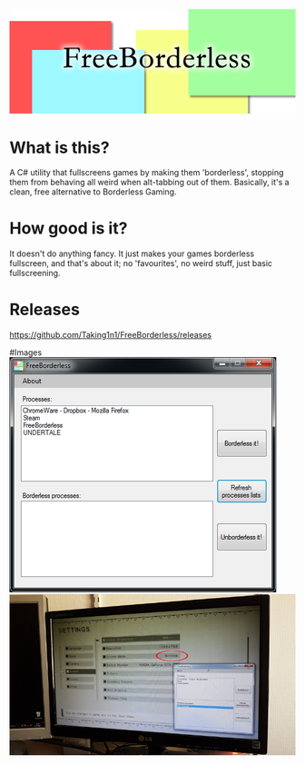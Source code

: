 ![FreeBorderless](https://raw.githubusercontent.com/Taking1n1/FreeBorderless/master/logo.png)

# What is this?
A C# utility that fullscreens games by making them 'borderless', stopping them from behaving all weird when alt-tabbing out of them. Basically, it's a clean, free alternative to Borderless Gaming.

# How good is it?
It doesn't do anything fancy. It just makes your games borderless fullscreen, and that's about it; no 'favourites', no weird stuff, just basic fullscreening.

# Releases
https://github.com/Taking1n1/FreeBorderless/releases

#Images
![FreeBorderless](https://raw.githubusercontent.com/Taking1n1/FreeBorderless/master/ss1.png)
![FreeBorderless](https://raw.githubusercontent.com/Taking1n1/FreeBorderless/master/ss2.png)
